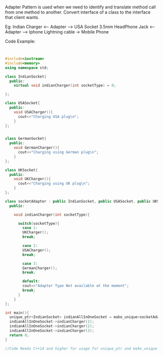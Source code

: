 Adapter Pattern is used when we need to identify and translate method call from one method to another. Convert interface of a class to the interface that client wants.

Eg:
Indian Charger <-- Adapter --> USA Socket
3.5mm HeadPhone Jack <-- Adapter --> Iphone Lightning cable -> Mobile Phone

Code Example:

```cpp


#include<iostream>
#include<memory>
using namespace std;

class IndianSocket{
  public:
    virtual void indianCharger(int socketType) = 0;

};

class USASocket{
  public:
    void USACharger(){
      cout<<"Charging USA plug\n";
    }
};


class GermanSocket{
  public:
    void GermanCharger(){
      cout<<"Charging using German plug\n";
    }
};

class UKSocket{
  public:
    void UKCharger(){
      cout<<"Charging using UK plug\n";
    }
};

class socketAdapter : public IndianSocket, public USASocket, public UKSocket, public GermanSocket{
  public:

    void indianCharger(int socketType){

      switch(socketType){
        case 1:
        UKCharger();
        break;

        case 2:
        USACharger();
        break;

        case 3:
        GermanCharger();
        break;

        default:
        cout<<"Adapter Type Not available at the moment";
        break;
      }
    }
};

int main(){
  unique_ptr<IndianSocket> indianAllInOneSocket = make_unique<socketAdapter>();
  indianAllInOneSocket->indianCharger(1);
  indianAllInOneSocket->indianCharger(2);
  indianAllInOneSocket->indianCharger(3);
  return 0;
}

//Code Needs C++14 and higher for usage for unique_ptr and make_unique 

```
